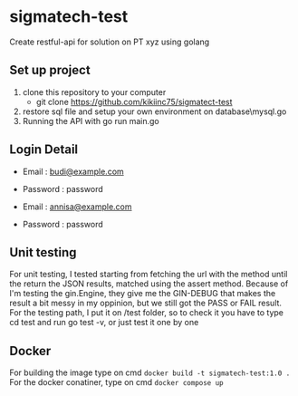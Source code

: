 # sigmatech-test
Create restful-api for solution on PT xyz using golang 

## Set up project
1. clone this repository to your computer
   - git clone https://github.com/kikiinc75/sigmatect-test
2. restore sql file and setup your own environment on database\mysql.go
3. Running the API with go run main.go
   
## Login Detail
- Email : budi@example.com
- Password : password

- Email : annisa@example.com
- Password : password

## Unit testing
For unit testing, I tested starting from fetching the url with the method until the return the JSON results, matched using the assert method.
Because of I'm testing the gin.Engine, they give me the GIN-DEBUG that makes the result a bit messy in my oppinion, but we still got the PASS or FAIL result.
For the testing path, I put it on /test folder, so to check it you have to type cd test and run go test -v, or just test it one by one

## Docker
For building the image type on cmd 
`docker build -t sigmatech-test:1.0 .`
For the docker conatiner, type on cmd 
`docker compose up`
